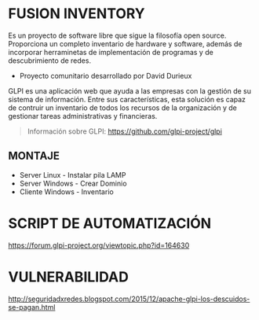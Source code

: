 # FUSION INVENTORY

Es un proyecto de software libre que sigue la filosofía open source. Proporciona un completo inventario de hardware y software, además de incorporar herraminetas de implementación de programas y de descubrimiento de redes.

- Proyecto comunitario desarrollado por David Durieux

GLPI es una aplicación web que ayuda a las empresas con la gestión de su sistema de información. Entre sus características, esta solución es capaz de contruir un inventario de todos los recursos de la organización y de gestionar tareas administrativas y financieras. 

> Información sobre GLPI: https://github.com/glpi-project/glpi


## MONTAJE

- Server Linux - Instalar pila LAMP
- Server Windows - Crear Dominio
- Cliente Windows - Inventario

# SCRIPT DE AUTOMATIZACIÓN

https://forum.glpi-project.org/viewtopic.php?id=164630

# VULNERABILIDAD
http://seguridadxredes.blogspot.com/2015/12/apache-glpi-los-descuidos-se-pagan.html